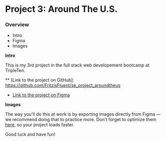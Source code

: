 # Project 3: Around The U.S.

### Overview

- Intro
- Figma
- Images

**Intro**

This is my 3rd project in the full stack web developement bootcamp at TripleTen.

\*\* [Link to the project on GitHub]: https://github.com/FritzisFluent/se_project_aroundtheus

- [Link to the project on Figma](https://www.figma.com/file/ii4xxsJ0ghevUOcssTlHZv/Sprint-3%3A-Around-the-US?node-id=0%3A1)

**Images**

The way you'll do this at work is by exporting images directly from Figma — we recommend doing that to practice more. Don't forget to optimize them [here](https://tinypng.com/), so your project loads faster.

Good luck and have fun!
